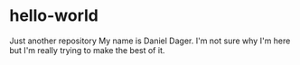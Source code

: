 # hello-world
Just another repository
My name is Daniel Dager. I'm not sure why I'm here but I'm really trying to make the best of it.
